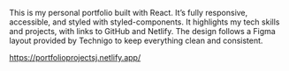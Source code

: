 This is my personal portfolio built with React. It’s fully responsive, accessible, and styled with styled-components. It highlights my tech skills and projects, with links to GitHub and Netlify. The design follows a Figma layout provided by Technigo to keep everything clean and consistent.

https://portfolioprojectsj.netlify.app/
